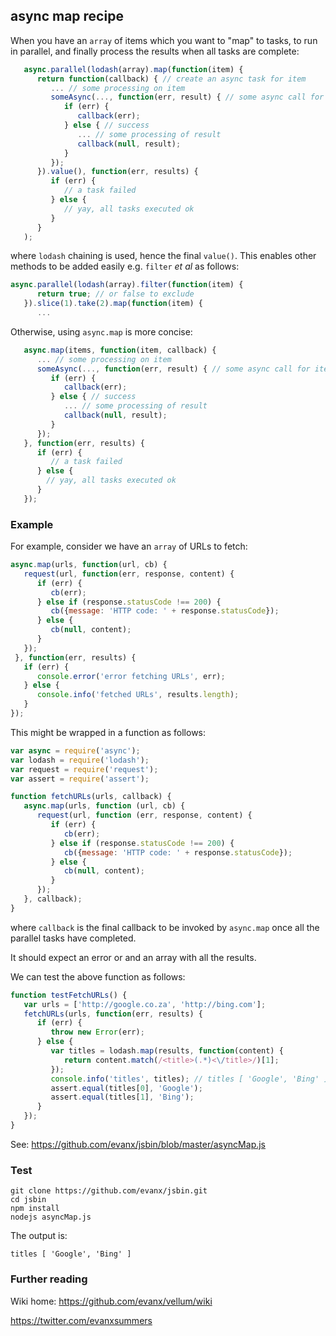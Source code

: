 

## async map recipe

When you have an `array` of items which you want to "map" to tasks, to run in parallel, and finally process the results when all tasks are complete:

```javascript
   async.parallel(lodash(array).map(function(item) {
      return function(callback) { // create an async task for item
         ... // some processing on item
         someAsync(..., function(err, result) { // some async call for item
            if (err) {
               callback(err);
            } else { // success
               ... // some processing of result
               callback(null, result);
            }
         });
      }).value(), function(err, results) {
         if (err) {
            // a task failed
         } else {
            // yay, all tasks executed ok
         }
      }
   );
```

where `lodash` chaining is used, hence the final `value()`. This enables other methods to be added easily e.g. `filter` <i>et al</i> as follows:

```javascript
async.parallel(lodash(array).filter(function(item) {
      return true; // or false to exclude
   }).slice(1).take(2).map(function(item) {
      ...
```

Otherwise, using `async.map` is more concise:

```javascript
   async.map(items, function(item, callback) {
      ... // some processing on item
      someAsync(..., function(err, result) { // some async call for item
         if (err) {
            callback(err);
         } else { // success
            ... // some processing of result
            callback(null, result);
         }
      });
   }, function(err, results) {
      if (err) {
         // a task failed
      } else {
        // yay, all tasks executed ok
      }
   });
```

### Example

For example, consider we have an `array` of URLs to fetch:

```javascript
async.map(urls, function(url, cb) {
   request(url, function(err, response, content) {
      if (err) {
         cb(err);
      } else if (response.statusCode !== 200) {
         cb({message: 'HTTP code: ' + response.statusCode});
      } else {
         cb(null, content);
      }
   });
 }, function(err, results) {
   if (err) {
      console.error('error fetching URLs', err);
   } else {
      console.info('fetched URLs', results.length);
   }
});
```

This might be wrapped in a function as follows:

```javascript
var async = require('async');
var lodash = require('lodash');
var request = require('request');
var assert = require('assert');

function fetchURLs(urls, callback) {
   async.map(urls, function (url, cb) {
      request(url, function (err, response, content) {
         if (err) {
            cb(err);
         } else if (response.statusCode !== 200) {
            cb({message: 'HTTP code: ' + response.statusCode});
         } else {
            cb(null, content);
         }
      });
   }, callback);
}
```
where `callback` is the final callback to be invoked by `async.map` once all the parallel tasks have completed.

It should expect an error or and an array with all the results.

We can test the above function as follows:

```javascript
function testFetchURLs() {
   var urls = ['http://google.co.za', 'http://bing.com'];
   fetchURLs(urls, function(err, results) {
      if (err) {
         throw new Error(err);
      } else {
         var titles = lodash.map(results, function(content) {
            return content.match(/<title>(.*)<\/title>/)[1];
         });
         console.info('titles', titles); // titles [ 'Google', 'Bing' ]
         assert.equal(titles[0], 'Google');
         assert.equal(titles[1], 'Bing');
      }
   });
}
```

See: https://github.com/evanx/jsbin/blob/master/asyncMap.js


### Test

```shell
git clone https://github.com/evanx/jsbin.git
cd jsbin
npm install
nodejs asyncMap.js
```

The output is:

```
titles [ 'Google', 'Bing' ]
```

### Further reading

Wiki home: https://github.com/evanx/vellum/wiki

https://twitter.com/evanxsummers
